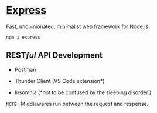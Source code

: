 # [Express](https://expressjs.com/)

Fast, unopinionated, minimalist web framework for Node.js

    npm i express

## **REST***ful* API Development

- Postman

- Thunder Client (VS Code extension*)

- Insomnia (*not to be confused by the sleeping disorder.)

`NOTE:` Middlewares run between the request and response.
